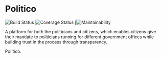 # Politico
![Build Status](https://travis-ci.com/Sojisoyoye/Politico.svg?branch=develop) ![Coverage Status](https://coveralls.io/repos/github/Sojisoyoye/Politico/badge.svg?branch=develop) [![Maintainability](https://api.codeclimate.com/v1/badges/b9052cf0f6a481ecbcc7/maintainability)

A platform for both the politicians and citizens, which enables citizens give their mandate to politicians running for different government offices while building trust in the process through transparency.

Politico.
